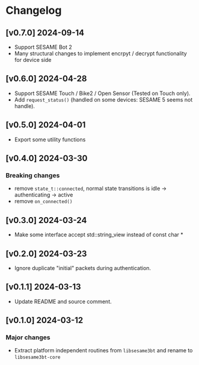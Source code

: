 # Changelog

## [v0.7.0] 2024-09-14

- Support SESAME Bot 2
- Many structural changes to implement encrpyt / decrypt functionality for device side

## [v0.6.0] 2024-04-28

- Support SESAME Touch / Bike2 / Open Sensor (Tested on Touch only).
- Add `request_status()` (handled on some devices: SESAME 5 seems not handle).

## [v0.5.0] 2024-04-01

- Export some utility functions

## [v0.4.0] 2024-03-30
### Breaking changes

- remove `state_t::connected`, normal state transitions is idle -> authenticating -> active
- remove `on_connected()`

## [v0.3.0] 2024-03-24

- Make some interface accept std::string_view instead of const char *

## [v0.2.0] 2024-03-23

- Ignore duplicate "initial" packets during authentication.

## [v0.1.1] 2024-03-13

- Update README and source comment.

## [v0.1.0] 2024-03-12

### Major changes

- Extract platform independent routines from `libsesame3bt` and rename to `libsesame3bt-core`
